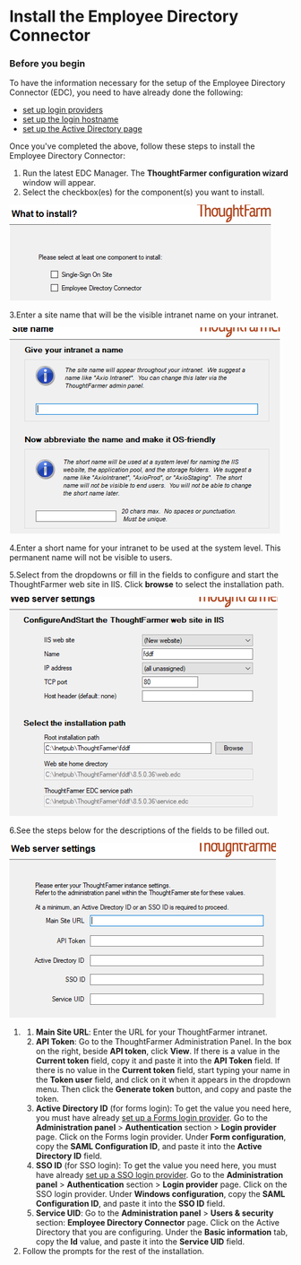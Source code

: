 # Install the Employee Directory Connector



### Before you begin

To have the information necessary for the setup of the Employee Directory Connector \(EDC\), you need to have already done the following:

* [set up login providers](https://community.thoughtfarmer.com/content/106021)
* [set up the login hostname](https://community.thoughtfarmer.com/content/106021)
* [set up the Active Directory page](https://community.thoughtfarmer.com/content/106020)

Once you've completed the above, follow these steps to install the Employee Directory Connector:

1. Run the latest EDC Manager. The **ThoughtFarmer configuration wizard** window will appear.
2. Select the checkbox\(es\) for the component\(s\) you want to install.

![](../../.gitbook/assets/1%20%2872%29.png)

3.Enter a site name that will be the visible intranet name on your intranet.

![](../../.gitbook/assets/2%20%2889%29.png)



4.Enter a short name for your intranet to be used at the system level. This permanent name will not be visible to users.

5.Select from the dropdowns or fill in the fields to configure and start the ThoughtFarmer web site in IIS. Click **browse** to select the installation path.

![](../../.gitbook/assets/3%20%2810%29.png)

6.See the steps below for the descriptions of the fields to be filled out.

![](../../.gitbook/assets/4%20%2818%29.png)



1. 1. **Main Site URL**: Enter the URL for your ThoughtFarmer intranet.
   2. **API Token**: Go to the ThoughtFarmer Administration Panel. In the box on the right, beside **API token**, click **View**. If there is a value in the **Current token** field, copy it and paste it into the **API Token** field. If there is no value in the **Current token** field, start typing your name in the **Token user** field, and click on it when it appears in the dropdown menu. Then click the **Generate token** button, and copy and paste the token.
   3. **Active Directory ID** \(for forms login\): To get the value you need here, you must have already [set up a Forms login provider](https://community.thoughtfarmer.com/content/106021). Go to the **Administration panel** &gt; **Authentication** section &gt; **Login provider** page. Click on the Forms login provider. Under **Form configuration**, copy the **SAML Configuration ID**, and paste it into the **Active Directory ID** field.
   4. **SSO ID** \(for SSO login\): To get the value you need here, you must have already [set up a SSO login provider](https://community.thoughtfarmer.com/content/106021). Go to the **Administration panel** &gt; **Authentication** section &gt; **Login provider** page. Click on the SSO login provider. Under **Windows configuration**, copy the **SAML Configuration ID**, and paste it into the **SSO ID** field.
   5. **Service UID**: Go to the **Administration panel** &gt; **Users & security** section: **Employee Directory Connector** page. Click on the Active Directory that you are configuring. Under the **Basic information** tab, copy the **Id** value, and paste it into the **Service UID** field.
2. Follow the prompts for the rest of the installation.

